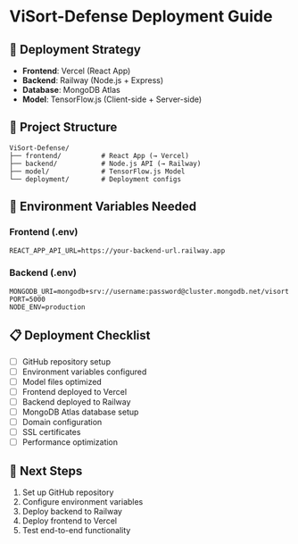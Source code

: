 # ViSort-Defense Deployment Guide

## 🎯 Deployment Strategy
- **Frontend**: Vercel (React App)
- **Backend**: Railway (Node.js + Express)
- **Database**: MongoDB Atlas
- **Model**: TensorFlow.js (Client-side + Server-side)

## 📁 Project Structure
```
ViSort-Defense/
├── frontend/          # React App (→ Vercel)
├── backend/           # Node.js API (→ Railway)
├── model/             # TensorFlow.js Model
└── deployment/        # Deployment configs
```

## 🔧 Environment Variables Needed

### Frontend (.env)
```
REACT_APP_API_URL=https://your-backend-url.railway.app
```

### Backend (.env)
```
MONGODB_URI=mongodb+srv://username:password@cluster.mongodb.net/visort
PORT=5000
NODE_ENV=production
```

## 📋 Deployment Checklist
- [ ] GitHub repository setup
- [ ] Environment variables configured
- [ ] Model files optimized
- [ ] Frontend deployed to Vercel
- [ ] Backend deployed to Railway
- [ ] MongoDB Atlas database setup
- [ ] Domain configuration
- [ ] SSL certificates
- [ ] Performance optimization

## 🚀 Next Steps
1. Set up GitHub repository
2. Configure environment variables
3. Deploy backend to Railway
4. Deploy frontend to Vercel
5. Test end-to-end functionality
